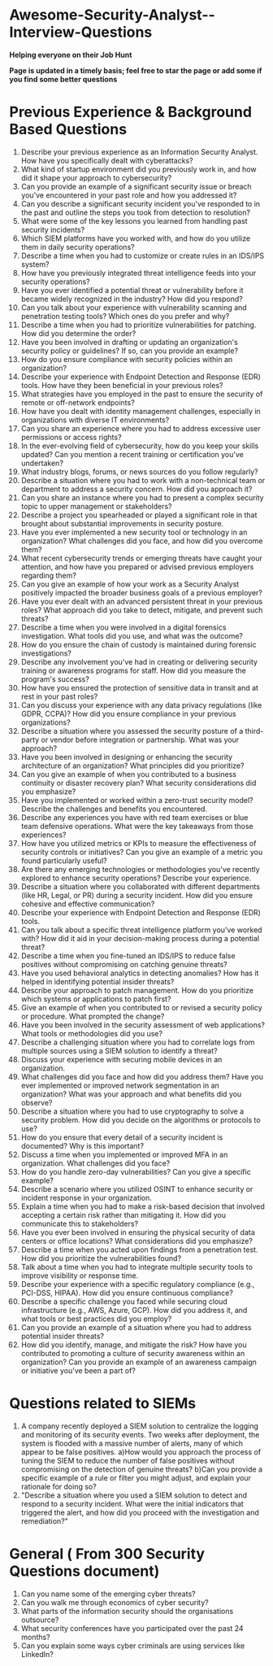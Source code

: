 # Awesome-Security-Analyst--Interview-Questions
**Helping everyone on their Job Hunt**

**Page is updated in a timely basis;  feel free to star the page or add some if you find some better questions**

# **Previous Experience & Background Based Questions**
1) Describe your previous experience as an Information Security Analyst. How have you specifically dealt with cyberattacks?
2) What kind of startup environment did you previously work in, and how did it shape your approach to cybersecurity?
3) Can you provide an example of a significant security issue or breach you've encountered in your past role and how you addressed it?
4) Can you describe a significant security incident you've responded to in the past and outline the steps you took from detection to resolution?
5) What were some of the key lessons you learned from handling past security incidents?
6) Which SIEM platforms have you worked with, and how do you utilize them in daily security operations?
7) Describe a time when you had to customize or create rules in an IDS/IPS system?
8) How have you previously integrated threat intelligence feeds into your security operations?
9) Have you ever identified a potential threat or vulnerability before it became widely recognized in the industry? How did you respond?
10) Can you talk about your experience with vulnerability scanning and penetration testing tools? Which ones do you prefer and why?
11) Describe a time when you had to prioritize vulnerabilities for patching. How did you determine the order?
12) Have you been involved in drafting or updating an organization's security policy or guidelines? If so, can you provide an example?
13) How do you ensure compliance with security policies within an organization?
14) Describe your experience with Endpoint Detection and Response (EDR) tools. How have they been beneficial in your previous roles?
15) What strategies have you employed in the past to ensure the security of remote or off-network endpoints?
16) How have you dealt with identity management challenges, especially in organizations with diverse IT environments?
17) Can you share an experience where you had to address excessive user permissions or access rights?
18) In the ever-evolving field of cybersecurity, how do you keep your skills updated? Can you mention a recent training or certification you've undertaken?
19) What industry blogs, forums, or news sources do you follow regularly?
20) Describe a situation where you had to work with a non-technical team or department to address a security concern. How did you approach it?
21) Can you share an instance where you had to present a complex security topic to upper management or stakeholders?
22) Describe a project you spearheaded or played a significant role in that brought about substantial improvements in security posture.
23) Have you ever implemented a new security tool or technology in an organization? What challenges did you face, and how did you overcome them?
24) What recent cybersecurity trends or emerging threats have caught your attention, and how have you prepared or advised previous employers regarding them?
25) Can you give an example of how your work as a Security Analyst positively impacted the broader business goals of a previous employer?
26) Have you ever dealt with an advanced persistent threat in your previous roles? What approach did you take to detect, mitigate, and prevent such threats?
27) Describe a time when you were involved in a digital forensics investigation. What tools did you use, and what was the outcome?
28) How do you ensure the chain of custody is maintained during forensic investigations?
29) Describe any involvement you've had in creating or delivering security training or awareness programs for staff. How did you measure the program's success?
30) How have you ensured the protection of sensitive data in transit and at rest in your past roles?
31) Can you discuss your experience with any data privacy regulations (like GDPR, CCPA)? How did you ensure compliance in your previous organizations?
32) Describe a situation where you assessed the security posture of a third-party or vendor before integration or partnership. What was your approach?
33) Have you been involved in designing or enhancing the security architecture of an organization? What principles did you prioritize?
34) Can you give an example of when you contributed to a business continuity or disaster recovery plan? What security considerations did you emphasize?
35) Have you implemented or worked within a zero-trust security model? Describe the challenges and benefits you encountered.
36) Describe any experiences you have with red team exercises or blue team defensive operations. What were the key takeaways from those experiences?
37) How have you utilized metrics or KPIs to measure the effectiveness of security controls or initiatives? Can you give an example of a metric you found particularly useful?
38) Are there any emerging technologies or methodologies you've recently explored to enhance security operations? Describe your experience.
39) Describe a situation where you collaborated with different departments (like HR, Legal, or PR) during a security incident. How did you ensure cohesive and effective communication?
40) Describe your experience with Endpoint Detection and Response (EDR) tools.
41) Can you talk about a specific threat intelligence platform you've worked with? How did it aid in your decision-making process during a potential threat?
42) Describe a time when you fine-tuned an IDS/IPS to reduce false positives without compromising on catching genuine threats?
43) Have you used behavioral analytics in detecting anomalies? How has it helped in identifying potential insider threats?
44) Describe your approach to patch management. How do you prioritize which systems or applications to patch first?
45) Give an example of when you contributed to or revised a security policy or procedure. What prompted the change?
46) Have you been involved in the security assessment of web applications? What tools or methodologies did you use?
47) Describe a challenging situation where you had to correlate logs from multiple sources using a SIEM solution to identify a threat?
48) Discuss your experience with securing mobile devices in an organization.
49) What challenges did you face and how did you address them? Have you ever implemented or improved network segmentation in an organization? What was your approach and what benefits did you observe?
50) Describe a situation where you had to use cryptography to solve a security problem. How did you decide on the algorithms or protocols to use?
51)  How do you ensure that every detail of a security incident is documented? Why is this important?
52)  Discuss a time when you implemented or improved MFA in an organization. What challenges did you face?
53)  How do you handle zero-day vulnerabilities? Can you give a specific example?
54)  Describe a scenario where you utilized OSINT to enhance security or incident response in your organization.
55)  Explain a time when you had to make a risk-based decision that involved accepting a certain risk rather than mitigating it. How did you communicate this to stakeholders?
56)  Have you ever been involved in ensuring the physical security of data centers or office locations? What considerations did you emphasize?
57)  Describe a time when you acted upon findings from a penetration test. How did you prioritize the vulnerabilities found?
58)  Talk about a time when you had to integrate multiple security tools to improve visibility or response time.
59)  Describe your experience with a specific regulatory compliance (e.g., PCI-DSS, HIPAA). How did you ensure continuous compliance?
60)   Describe a specific challenge you faced while securing cloud infrastructure (e.g., AWS, Azure, GCP). How did you address it, and what tools or best practices did you employ?
61)   Can you provide an example of a situation where you had to address potential insider threats?
62)   How did you identify, manage, and mitigate the risk? How have you contributed to promoting a culture of security awareness within an organization? Can you provide an example of an awareness campaign or initiative you've been a part of?


# **Questions related to SIEMs**

1) A company recently deployed a SIEM solution to centralize the logging and monitoring of its security events. Two weeks after deployment, the system is flooded with a massive number of alerts, many of which appear to be false positives.
    a)How would you approach the process of tuning the SIEM to reduce the number of false positives without compromising on the detection of genuine threats?
    b)Can you provide a specific example of a rule or filter you might adjust, and explain your rationale for doing so?
2) "Describe a situation where you used a SIEM solution to detect and respond to a security incident. What were the initial indicators that triggered the alert, and how did you proceed with the investigation and remediation?"





# General  ( From 300 Security Questions document)
1)  Can you name some of the emerging cyber threats?
2)  Can you walk me through economics of cyber security?
3)  What parts of the information security should the organisations outsource?
4)  What security conferences have you participated over the past 24 months?
5)  Can you explain some ways cyber criminals are using services like LinkedIn?

